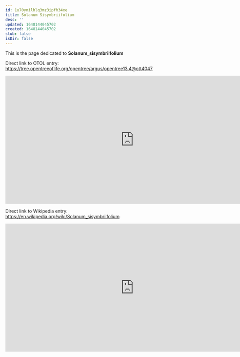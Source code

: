 ```yaml
---
id: 1u70ymilhlq3mz3ipfh34xe
title: Solanum Sisymbriifolium
desc: ''
updated: 1648144045702
created: 1648144045702
stub: false
isDir: false
---
```

This is the page dedicated to **Solanum_sisymbriifolium**


Direct link to OTOL entry: https://tree.opentreeoflife.org/opentree/argus/opentree13.4@ott4047



<html>
    <body>
    <iframe src="https://tree.opentreeoflife.org/opentree/argus/opentree13.4@ott4047"
    width="800" height="400" frameborder="0" allowfullscreen> </iframe>
    </body>
</html>
    


Direct link to Wikipedia entry: https://en.wikipedia.org/wiki/Solanum_sisymbriifolium



<html>
    <body>
    <iframe src="https://en.wikipedia.org/wiki/Solanum_sisymbriifolium"
    width="800" height="400" frameborder="0" allowfullscreen> </iframe>
    </body>
</html>
    
